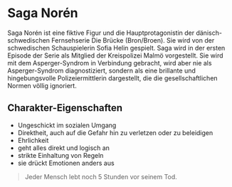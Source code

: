 # Saga Norén

Saga Norén ist eine fiktive Figur und die Hauptprotagonistin der dänisch-schwedischen Fernsehserie Die Brücke (Bron/Broen). Sie wird von der schwedischen Schauspielerin Sofia Helin gespielt. Saga wird in der ersten Episode der Serie als Mitglied der Kreispolizei Malmö vorgestellt. Sie wird mit dem Asperger-Syndrom in Verbindung gebracht, wird aber nie als Asperger-Syndrom diagnostiziert, sondern als eine brillante und hingebungsvolle Polizeiermittlerin dargestellt, die die gesellschaftlichen Normen völlig ignoriert.

## Charakter-Eigenschaften

* Ungeschickt im sozialen Umgang
* Direktheit, auch auf die Gefahr hin zu verletzen oder zu beleidigen
* Ehrlichkeit
* geht alles direkt und logisch an
* strikte Einhaltung von Regeln
* sie drückt Emotionen anders aus







> Jeder Mensch lebt noch 5 Stunden vor seinem Tod.
